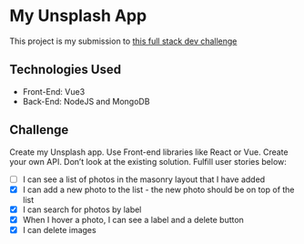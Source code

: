 # My Unsplash App

This project is my submission to [this full stack dev challenge](https://devchallenges.io/challenges/rYyhwJAxMfES5jNQ9YsP)

## Technologies Used
 * Front-End: Vue3
 * Back-End: NodeJS and MongoDB

## Challenge

Create my Unsplash app. Use Front-end libraries like React or Vue. Create your own API. Don’t look at the existing solution. Fulfill user stories below:
- [ ] I can see a list of photos in the masonry layout that I have added
- [x] I can add a new photo to the list - the new photo should be on top of the list
- [x] I can search for photos by label
- [x] When I hover a photo, I can see a label and a delete button
- [x] I can delete images